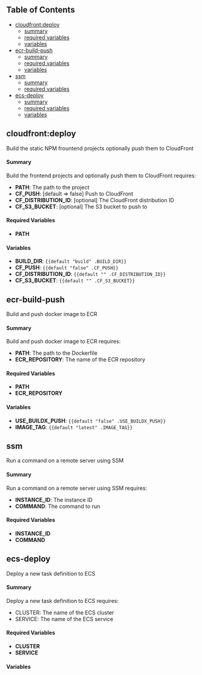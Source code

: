 
## Table of Contents

- [cloudfront:deploy](#cloudfront:deploy)
    - [summary](#summary)
    - [required variables](#required-variables)
    - [variables](#variables)
- [ecr-build-push](#ecr-build-push)
    - [summary](#summary)
    - [required variables](#required-variables)
    - [variables](#variables)
- [ssm](#ssm)
    - [summary](#summary)
    - [required variables](#required-variables)
- [ecs-deploy](#ecs-deploy)
    - [summary](#summary)
    - [required variables](#required-variables)
    - [variables](#variables)


## cloudfront:deploy

Build the static NPM frountend projects optionally push them to CloudFront

#### Summary

Build the frontend projects and optionally push them to CloudFront
requires:
- **PATH**: The path to the project
- **CF_PUSH**: [default => false] Push to CloudFront
- **CF_DISTRIBUTION_ID**: [optional] The CloudFront distribution ID 
- **CF_S3_BUCKET**: [optional] The S3 bucket to push to
#### Required Variables

- **PATH**
#### Variables

- **BUILD_DIR**: `{{default "build" .BUILD_DIR}}`
- **CF_PUSH**: `{{default "false" .CF_PUSH}}`
- **CF_DISTRIBUTION_ID**: `{{default "" .CF_DISTRIBUTION_ID}}`
- **CF_S3_BUCKET**: `{{default "" .CF_S3_BUCKET}}`


## ecr-build-push

Build and push docker image to ECR

#### Summary

Build and push docker image to ECR
requires:
- **PATH**: The path to the Dockerfile
- **ECR_REPOSITORY**: The name of the ECR repository
#### Required Variables

- **PATH**
- **ECR_REPOSITORY**
#### Variables

- **USE_BUILDX_PUSH**: `{{default "false" .USE_BUILDX_PUSH}}`
- **IMAGE_TAG**: `{{default "latest" .IMAGE_TAG}}`


## ssm

Run a command on a remote server using SSM

#### Summary

Run a command on a remote server using SSM
requires:
- **INSTANCE_ID**: The instance ID
- **COMMAND**: The command to run
#### Required Variables

- **INSTANCE_ID**
- **COMMAND**


## ecs-deploy

Deploy a new task definition to ECS

#### Summary

Deploy a new task definition to ECS
requires:
- CLUSTER: The name of the ECS cluster
- SERVICE: The name of the ECS service
#### Required Variables

- **CLUSTER**
- **SERVICE**
#### Variables



